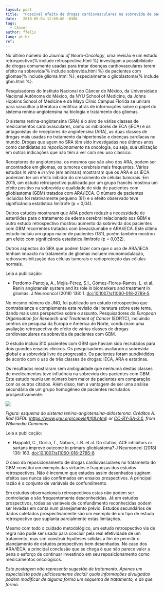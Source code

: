 ```yaml
---
layout: post
title:  "Possível efeito de drogas cardiovasculares na sobrevida de pacientes com glioblastoma"
date:   2018-05-04 12:00:00 -0300
tags:
  - Câncer
author: ffelix
lang: pt-br
ref:
---
```


No último número do _Journal of Neuro-Oncology_, uma revisão e um estudo retrospectivo{% include retrospectiva.html %} investigam a possibilidade de drogas comumente usadas para tratar doenças cardiovasculares terem efeito na sobrevida{% include sobrevida.html %} de pacientes com gliomas{% include glioma.html %}, especialmente o glioblastoma{% include gbm.html %}.
<!--more-->

Pesquisadores do Instituto Nacional do Câncer do México, da Universidade Nacional Autônoma do México, da NYU School of Medicine, da Johns Hopkins School of Medicine e da Mayo Clinic Campus Florida se uniram para vasculhar a literatura científica atrás de informações sobre o papel do sistema renina-angiotensina na biologia e tratamento dos gliomas.

O sistema renina-angiotensina (SRA) é o alvo de várias classes de medicamentos cardiovasculares, como os inibidores de ECA (iECA) e os antagonistas de receptores de angiotensina (ARA), as duas classes de drogas mais usadas no tratamento da hipertensão e doenças cardíacas no mundo. Drogas que agem no SRA têm sido investigadas nos últimos anos como candidatas ao _reposicionamento_ na oncologia, ou seja, sua utilização em outras indicações que não têm a ver com seu uso clássico.

Receptores de angiotensina, os mesmos que são alvo dos ARA, podem ser encontrados em gliomas, os tumores cerebrais mais frequentes. Vários estudos _in vitro_ e _in vivo_ (em animais) mostraram que os ARA e os iECA poderiam ter um efeito inibidor do crescimento de células tumorais. Em 2015, um estudo retrospectivo publicado por um grupo francês mostrou um efeito positivo na sobrevida e qualidade de vida de pacientes com glioblastoma (GBM) tratados com ARA/iECA. O número de pacientes incluídos foi relativamente pequeno (81) e o efeito observado teve significância estatística limítrofe (p = 0,04).

Outros estudos mostraram que ARA podem reduzir a necessidade de esteróides para o tratamento de edema cerebral relacionado aos GBM e outro estudo retrospectivo mostrou aumento da sobrevida dos pacientes com GBM recorrentes tratados com bevacizumabe e ARA/iECA. Este último estudo incluiu um grupo maior de pacientes (181), porém também mostrou um efeito com significância estatística limítrofe (p = 0,032).

Outros aspectos do SRA que podem fazer com que o uso de ARA/iECA tenham impacto no tratamento de gliomas incluem imunomodulação, radiossensibilização das células tumorais e radioproteção das células normais.

Leia a publicação:
- Perdomo-Pantoja, A., Mejía-Pérez, S.I., Gómez-Flores-Ramos, L. et al. Renin angiotensin system and its role in biomarkers and treatment in gliomas. J Neurooncol (2018) 138: 1. [doi:10.1007/s11060-018-2789-5](https://doi.org/10.1007/s11060-018-2789-5)

No mesmo número do JNO, foi publicado um estudo retrospectivo que contrabalança e complementa esta revisão da literatura sobre este tema, dando mais uma perspectiva sobre o assunto. Pesquisadores do _European Organisation for Research and Treatment of Cancer_ (EORTC), incluindo centros de pesquisa da Europa e América do Norte, conduziram uma avaliação retrospectiva do efeito de várias classes de drogas cardiovasculares na sobrevida de pacientes com GBM.

O estudo incluiu 810 pacientes com GBM que haviam sido recrutados para dois grandes ensaios clínicos. Os pesquisadores avaliaram a sobrevida global e a sobrevida livre de progressão. Os pacientes foram subdivididos de acordo com o uso de três classes de drogas: iECA, ARA e estatinas.

Os resultados mostraram sem ambiguidade que nenhuma destas classes de medicamentos teve influência na sobrevida dos pacientes com GBM. Este estudo reuniu um número bem maior de pacientes em comparação com os outros citados. Além disso, tem a vantagem de ser uma análise secundária de um grupo homogêneo de pacientes recrutados prospectivamente.

![](https://upload.wikimedia.org/wikipedia/commons/a/a2/Renin-angiotensin-aldosterone_system.png)

_Figura: esquema do sistema renina-angiotensina-aldosterona. Créditos A. Rad [GFDL (https://www.gnu.org/copyleft/fdl.html) or [CC-BY-SA-3.0](https://creativecommons.org/licenses/by-sa/3.0/), from Wikimedia Commons_

Leia a publicação:
- Happold, C., Gorlia, T., Nabors, L.B. et al. Do statins, ACE inhibitors or sartans improve outcome in primary glioblastoma? J Neurooncol (2018) 138: 163. [doi:10.1007/s11060-018-2786-8](https://doi.org/10.1007/s11060-018-2786-8)

O caso do reposicionamento de drogas cardiovasculares no tratamento do GBM constitui um exemplo das virtudes e fraquezas dos estudos retrospectivos. Não é incomum que estudos assim desenhados sugiram efeitos aue nunca são confirmados em ensaios prospectivos. A principal razão é o conjunto de variáveis de confundimento.

Em estudos observacionais retrospectivos estas não podem ser controladas e são frequentemente desconhecidas. Já em estudos prospectivos, todas as variáveis de confundimento reconhecidas podem ser levadas em conta num planejamento prévio. Estudos secundários de dados coletados prospectivamente são um exemplo de um tipo de estudo retrospectivo que suplanta parcialmente estas limitações.

Mesmo com todo o cuidado metodológico, um estudo retrospectivo via de regra não pode ser usado para concluir pela real efetividade de um tratamento, mas sim construir hipóteses sólidas a fim de permitir o planejamento de estudos prospectivos bem desenhados. No caso dos ARA/iECA, a principal conclusão que se chega é que não parece valer a pena o esforço de continuar investindo em seu reposicionamento como medicamentos oncológicos.

_Esta postagem não representa sugestão de tratamento. Apenas um especialista pode judiciosamente decidir quais informações divulgadas podem modificar de alguma forma um esquema de tratamento, e de que forma._
